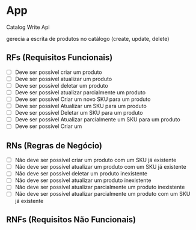 # App

Catalog Write Api

gerecia a escrita de produtos no catálogo (create, update, delete)

## RFs (Requisitos Funcionais)
- [ ] Deve ser possível criar um produto
- [ ] Deve ser possível atualizar um produto
- [ ] Deve ser possível deletar um produto
- [ ] Deve ser possível atualizar parcialmente um produto
- [ ] Deve ser possível Criar um novo SKU para um produto
- [ ] Deve ser possível Atualizar um SKU para um produto
- [ ] Deve ser possível Deletar um SKU para um produto
- [ ] Deve ser possível Atualizar parcialmente um SKU para um produto
- [ ] Deve ser possível Criar um

## RNs (Regras de Negócio)
- [ ] Não deve ser possível criar um produto com um SKU já existente
- [ ] Não deve ser possível atualizar um produto com um SKU já existente
- [ ] Não deve ser possível deletar um produto inexistente
- [ ] Não deve ser possível atualizar um produto inexistente
- [ ] Não deve ser possível atualizar parcialmente um produto inexistente
- [ ] Não deve ser possível atualizar parcialmente um produto com um SKU já existente
## RNFs (Requisitos Não Funcionais)